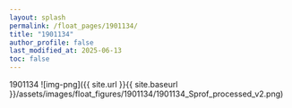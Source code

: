 ```yaml
---
layout: splash
permalink: /float_pages/1901134/
title: "1901134"
author_profile: false
last_modified_at: 2025-06-13
toc: false
---
```

 
1901134
![img-png]({{ site.url }}{{ site.baseurl }}/assets/images/float_figures/1901134/1901134_Sprof_processed_v2.png)